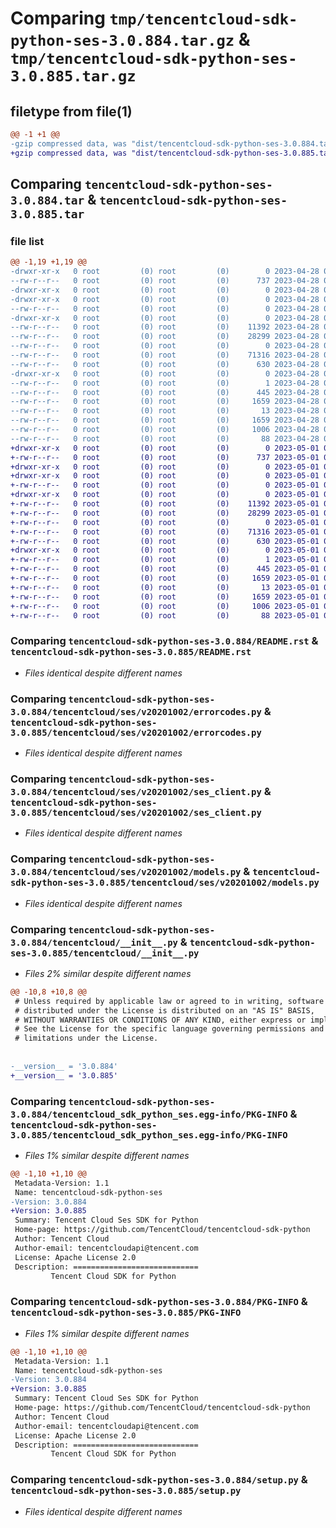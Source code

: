 # Comparing `tmp/tencentcloud-sdk-python-ses-3.0.884.tar.gz` & `tmp/tencentcloud-sdk-python-ses-3.0.885.tar.gz`

## filetype from file(1)

```diff
@@ -1 +1 @@
-gzip compressed data, was "dist/tencentcloud-sdk-python-ses-3.0.884.tar", last modified: Fri Apr 28 02:37:11 2023, max compression
+gzip compressed data, was "dist/tencentcloud-sdk-python-ses-3.0.885.tar", last modified: Mon May  1 00:48:18 2023, max compression
```

## Comparing `tencentcloud-sdk-python-ses-3.0.884.tar` & `tencentcloud-sdk-python-ses-3.0.885.tar`

### file list

```diff
@@ -1,19 +1,19 @@
-drwxr-xr-x   0 root         (0) root         (0)        0 2023-04-28 02:37:11.000000 tencentcloud-sdk-python-ses-3.0.884/
--rw-r--r--   0 root         (0) root         (0)      737 2023-04-28 02:37:11.000000 tencentcloud-sdk-python-ses-3.0.884/README.rst
-drwxr-xr-x   0 root         (0) root         (0)        0 2023-04-28 02:37:11.000000 tencentcloud-sdk-python-ses-3.0.884/tencentcloud/
-drwxr-xr-x   0 root         (0) root         (0)        0 2023-04-28 02:37:11.000000 tencentcloud-sdk-python-ses-3.0.884/tencentcloud/ses/
--rw-r--r--   0 root         (0) root         (0)        0 2023-04-28 02:37:11.000000 tencentcloud-sdk-python-ses-3.0.884/tencentcloud/ses/__init__.py
-drwxr-xr-x   0 root         (0) root         (0)        0 2023-04-28 02:37:11.000000 tencentcloud-sdk-python-ses-3.0.884/tencentcloud/ses/v20201002/
--rw-r--r--   0 root         (0) root         (0)    11392 2023-04-28 02:37:11.000000 tencentcloud-sdk-python-ses-3.0.884/tencentcloud/ses/v20201002/errorcodes.py
--rw-r--r--   0 root         (0) root         (0)    28299 2023-04-28 02:37:11.000000 tencentcloud-sdk-python-ses-3.0.884/tencentcloud/ses/v20201002/ses_client.py
--rw-r--r--   0 root         (0) root         (0)        0 2023-04-28 02:37:11.000000 tencentcloud-sdk-python-ses-3.0.884/tencentcloud/ses/v20201002/__init__.py
--rw-r--r--   0 root         (0) root         (0)    71316 2023-04-28 02:37:11.000000 tencentcloud-sdk-python-ses-3.0.884/tencentcloud/ses/v20201002/models.py
--rw-r--r--   0 root         (0) root         (0)      630 2023-04-28 02:37:11.000000 tencentcloud-sdk-python-ses-3.0.884/tencentcloud/__init__.py
-drwxr-xr-x   0 root         (0) root         (0)        0 2023-04-28 02:37:11.000000 tencentcloud-sdk-python-ses-3.0.884/tencentcloud_sdk_python_ses.egg-info/
--rw-r--r--   0 root         (0) root         (0)        1 2023-04-28 02:37:11.000000 tencentcloud-sdk-python-ses-3.0.884/tencentcloud_sdk_python_ses.egg-info/dependency_links.txt
--rw-r--r--   0 root         (0) root         (0)      445 2023-04-28 02:37:11.000000 tencentcloud-sdk-python-ses-3.0.884/tencentcloud_sdk_python_ses.egg-info/SOURCES.txt
--rw-r--r--   0 root         (0) root         (0)     1659 2023-04-28 02:37:11.000000 tencentcloud-sdk-python-ses-3.0.884/tencentcloud_sdk_python_ses.egg-info/PKG-INFO
--rw-r--r--   0 root         (0) root         (0)       13 2023-04-28 02:37:11.000000 tencentcloud-sdk-python-ses-3.0.884/tencentcloud_sdk_python_ses.egg-info/top_level.txt
--rw-r--r--   0 root         (0) root         (0)     1659 2023-04-28 02:37:11.000000 tencentcloud-sdk-python-ses-3.0.884/PKG-INFO
--rw-r--r--   0 root         (0) root         (0)     1006 2023-04-28 02:37:11.000000 tencentcloud-sdk-python-ses-3.0.884/setup.py
--rw-r--r--   0 root         (0) root         (0)       88 2023-04-28 02:37:11.000000 tencentcloud-sdk-python-ses-3.0.884/setup.cfg
+drwxr-xr-x   0 root         (0) root         (0)        0 2023-05-01 00:48:18.000000 tencentcloud-sdk-python-ses-3.0.885/
+-rw-r--r--   0 root         (0) root         (0)      737 2023-05-01 00:48:18.000000 tencentcloud-sdk-python-ses-3.0.885/README.rst
+drwxr-xr-x   0 root         (0) root         (0)        0 2023-05-01 00:48:18.000000 tencentcloud-sdk-python-ses-3.0.885/tencentcloud/
+drwxr-xr-x   0 root         (0) root         (0)        0 2023-05-01 00:48:18.000000 tencentcloud-sdk-python-ses-3.0.885/tencentcloud/ses/
+-rw-r--r--   0 root         (0) root         (0)        0 2023-05-01 00:48:18.000000 tencentcloud-sdk-python-ses-3.0.885/tencentcloud/ses/__init__.py
+drwxr-xr-x   0 root         (0) root         (0)        0 2023-05-01 00:48:18.000000 tencentcloud-sdk-python-ses-3.0.885/tencentcloud/ses/v20201002/
+-rw-r--r--   0 root         (0) root         (0)    11392 2023-05-01 00:48:18.000000 tencentcloud-sdk-python-ses-3.0.885/tencentcloud/ses/v20201002/errorcodes.py
+-rw-r--r--   0 root         (0) root         (0)    28299 2023-05-01 00:48:18.000000 tencentcloud-sdk-python-ses-3.0.885/tencentcloud/ses/v20201002/ses_client.py
+-rw-r--r--   0 root         (0) root         (0)        0 2023-05-01 00:48:18.000000 tencentcloud-sdk-python-ses-3.0.885/tencentcloud/ses/v20201002/__init__.py
+-rw-r--r--   0 root         (0) root         (0)    71316 2023-05-01 00:48:18.000000 tencentcloud-sdk-python-ses-3.0.885/tencentcloud/ses/v20201002/models.py
+-rw-r--r--   0 root         (0) root         (0)      630 2023-05-01 00:48:18.000000 tencentcloud-sdk-python-ses-3.0.885/tencentcloud/__init__.py
+drwxr-xr-x   0 root         (0) root         (0)        0 2023-05-01 00:48:18.000000 tencentcloud-sdk-python-ses-3.0.885/tencentcloud_sdk_python_ses.egg-info/
+-rw-r--r--   0 root         (0) root         (0)        1 2023-05-01 00:48:18.000000 tencentcloud-sdk-python-ses-3.0.885/tencentcloud_sdk_python_ses.egg-info/dependency_links.txt
+-rw-r--r--   0 root         (0) root         (0)      445 2023-05-01 00:48:18.000000 tencentcloud-sdk-python-ses-3.0.885/tencentcloud_sdk_python_ses.egg-info/SOURCES.txt
+-rw-r--r--   0 root         (0) root         (0)     1659 2023-05-01 00:48:18.000000 tencentcloud-sdk-python-ses-3.0.885/tencentcloud_sdk_python_ses.egg-info/PKG-INFO
+-rw-r--r--   0 root         (0) root         (0)       13 2023-05-01 00:48:18.000000 tencentcloud-sdk-python-ses-3.0.885/tencentcloud_sdk_python_ses.egg-info/top_level.txt
+-rw-r--r--   0 root         (0) root         (0)     1659 2023-05-01 00:48:18.000000 tencentcloud-sdk-python-ses-3.0.885/PKG-INFO
+-rw-r--r--   0 root         (0) root         (0)     1006 2023-05-01 00:48:18.000000 tencentcloud-sdk-python-ses-3.0.885/setup.py
+-rw-r--r--   0 root         (0) root         (0)       88 2023-05-01 00:48:18.000000 tencentcloud-sdk-python-ses-3.0.885/setup.cfg
```

### Comparing `tencentcloud-sdk-python-ses-3.0.884/README.rst` & `tencentcloud-sdk-python-ses-3.0.885/README.rst`

 * *Files identical despite different names*

### Comparing `tencentcloud-sdk-python-ses-3.0.884/tencentcloud/ses/v20201002/errorcodes.py` & `tencentcloud-sdk-python-ses-3.0.885/tencentcloud/ses/v20201002/errorcodes.py`

 * *Files identical despite different names*

### Comparing `tencentcloud-sdk-python-ses-3.0.884/tencentcloud/ses/v20201002/ses_client.py` & `tencentcloud-sdk-python-ses-3.0.885/tencentcloud/ses/v20201002/ses_client.py`

 * *Files identical despite different names*

### Comparing `tencentcloud-sdk-python-ses-3.0.884/tencentcloud/ses/v20201002/models.py` & `tencentcloud-sdk-python-ses-3.0.885/tencentcloud/ses/v20201002/models.py`

 * *Files identical despite different names*

### Comparing `tencentcloud-sdk-python-ses-3.0.884/tencentcloud/__init__.py` & `tencentcloud-sdk-python-ses-3.0.885/tencentcloud/__init__.py`

 * *Files 2% similar despite different names*

```diff
@@ -10,8 +10,8 @@
 # Unless required by applicable law or agreed to in writing, software
 # distributed under the License is distributed on an "AS IS" BASIS,
 # WITHOUT WARRANTIES OR CONDITIONS OF ANY KIND, either express or implied.
 # See the License for the specific language governing permissions and
 # limitations under the License.
 
 
-__version__ = '3.0.884'
+__version__ = '3.0.885'
```

### Comparing `tencentcloud-sdk-python-ses-3.0.884/tencentcloud_sdk_python_ses.egg-info/PKG-INFO` & `tencentcloud-sdk-python-ses-3.0.885/tencentcloud_sdk_python_ses.egg-info/PKG-INFO`

 * *Files 1% similar despite different names*

```diff
@@ -1,10 +1,10 @@
 Metadata-Version: 1.1
 Name: tencentcloud-sdk-python-ses
-Version: 3.0.884
+Version: 3.0.885
 Summary: Tencent Cloud Ses SDK for Python
 Home-page: https://github.com/TencentCloud/tencentcloud-sdk-python
 Author: Tencent Cloud
 Author-email: tencentcloudapi@tencent.com
 License: Apache License 2.0
 Description: ============================
         Tencent Cloud SDK for Python
```

### Comparing `tencentcloud-sdk-python-ses-3.0.884/PKG-INFO` & `tencentcloud-sdk-python-ses-3.0.885/PKG-INFO`

 * *Files 1% similar despite different names*

```diff
@@ -1,10 +1,10 @@
 Metadata-Version: 1.1
 Name: tencentcloud-sdk-python-ses
-Version: 3.0.884
+Version: 3.0.885
 Summary: Tencent Cloud Ses SDK for Python
 Home-page: https://github.com/TencentCloud/tencentcloud-sdk-python
 Author: Tencent Cloud
 Author-email: tencentcloudapi@tencent.com
 License: Apache License 2.0
 Description: ============================
         Tencent Cloud SDK for Python
```

### Comparing `tencentcloud-sdk-python-ses-3.0.884/setup.py` & `tencentcloud-sdk-python-ses-3.0.885/setup.py`

 * *Files identical despite different names*

